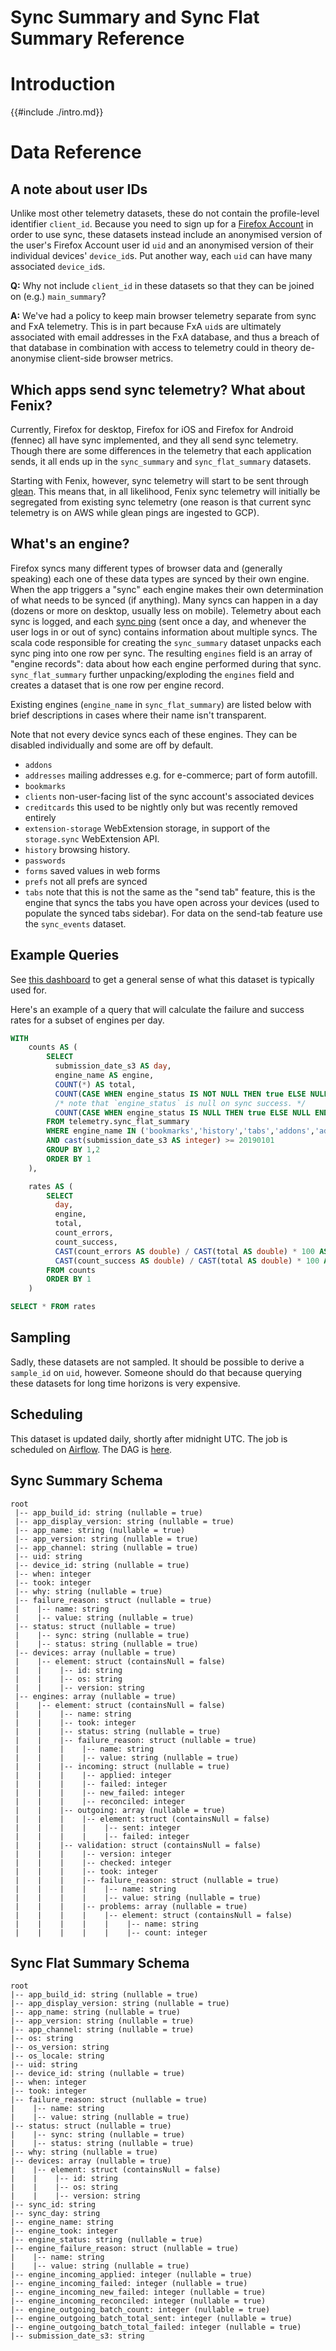 # Sync Summary and Sync Flat Summary Reference

<!-- toc -->

# Introduction

{{#include ./intro.md}}

# Data Reference
## A note about user IDs
Unlike most other telemetry datasets, these do not contain the profile-level identifier `client_id`. Because you need to sign up for a [Firefox Account](https://www.mozilla.org/en-US/firefox/accounts/) in order to use sync, these datasets instead include an anonymised version of the user's Firefox Account user id `uid` and an anonymised version of their individual devices' `device_id`s. Put another way, each `uid` can have many associated `device_id`s.

**Q:** Why not include `client_id` in these datasets so that they can be joined on (e.g.) `main_summary`?

**A:** We've had a policy to keep main browser telemetry separate from sync and FxA telemetry. This is in part because FxA `uid`s are ultimately associated with email addresses in the FxA database, and thus a breach of that database in combination with access to telemetry could in theory de-anonymise client-side browser metrics.

## Which apps send sync telemetry? What about Fenix?
Currently, Firefox for desktop, Firefox for iOS and Firefox for Android (fennec) all have sync implemented, and they all send sync telemetry. Though there are some differences in the telemetry that each application sends, it all ends up in the `sync_summary` and `sync_flat_summary` datasets.

Starting with Fenix, however, sync telemetry will start to be sent through [glean](https://github.com/mozilla-mobile/android-components/tree/master/components/service/glean). This means that, in all likelihood, Fenix sync telemetry will initially be segregated from existing sync telemetry (one reason is that current sync telemetry is on AWS while glean pings are ingested to GCP).

## What's an engine?
Firefox syncs many different types of browser data and (generally speaking) each one of these data types are synced by their own engine. When the app triggers a "sync" each engine makes their own determination of what needs to be synced (if anything). Many syncs can happen in a day (dozens or more on desktop, usually less on mobile). Telemetry about each sync is logged, and each [sync ping](https://firefox-source-docs.mozilla.org/toolkit/components/telemetry/telemetry/data/sync-ping.html) (sent once a day, and whenever the user logs in or out of sync) contains information about multiple syncs. The scala code responsible for creating the `sync_summary` dataset unpacks each sync ping into one row per sync. The resulting `engines` field is an array of "engine records": data about how each engine performed during that sync. `sync_flat_summary` further unpacking/exploding the `engines` field and creates a dataset that is one row per engine record.

Existing engines (`engine_name` in `sync_flat_summary`) are listed below with brief descriptions in cases where their name isn't transparent.

Note that not every device syncs each of these engines. They can be disabled individually and some are off by default.

* `addons`
* `addresses` mailing addresses e.g. for e-commerce; part of form autofill.
* `bookmarks`
* `clients` non-user-facing list of the sync account's associated devices
* `creditcards` this used to be nightly only but was recently removed entirely
* `extension-storage` WebExtension storage, in support of the `storage.sync` WebExtension API.
* `history` browsing history.
* `passwords`
* `forms` saved values in web forms
* `prefs` not all prefs are synced
* `tabs` note that this is not the same as the "send tab" feature, this is the engine that syncs the tabs you have open across your devices (used to populate the synced tabs sidebar). For data on the send-tab feature use the `sync_events` dataset.

## Example Queries

See [this dashboard](https://sql.telemetry.mozilla.org/dashboard/sync-leif-status-dashboard-wip) to get a general sense of what this dataset is typically used for.

Here's an example of a query that will calculate the failure and success rates for a subset of engines per day.

```sql
WITH
    counts AS (
        SELECT
          submission_date_s3 AS day,
          engine_name AS engine,
          COUNT(*) AS total,
          COUNT(CASE WHEN engine_status IS NOT NULL THEN true ELSE NULL END) AS count_errors,
          /* note that `engine_status` is null on sync success. */  
          COUNT(CASE WHEN engine_status IS NULL THEN true ELSE NULL END) AS count_success
        FROM telemetry.sync_flat_summary
        WHERE engine_name IN ('bookmarks','history','tabs','addons','addresses','passwords','prefs')
        AND cast(submission_date_s3 AS integer) >= 20190101
        GROUP BY 1,2
        ORDER BY 1
    ),

    rates AS (
        SELECT
          day,
          engine,
          total,
          count_errors,
          count_success,
          CAST(count_errors AS double) / CAST(total AS double) * 100 AS error_rate,
          CAST(count_success AS double) / CAST(total AS double) * 100 AS success_rate
        FROM counts
        ORDER BY 1
    )

SELECT * FROM rates
```

## Sampling

Sadly, these datasets are not sampled. It should be possible to derive a `sample_id` on `uid`, however. Someone should do that because querying these datasets for long time horizons is very expensive.

## Scheduling

This dataset is updated daily, shortly after midnight UTC.
The job is scheduled on [Airflow](https://github.com/mozilla/telemetry-airflow).
The DAG is [here](https://github.com/mozilla/telemetry-airflow/blob/master/dags/sync_view.py).

## Sync Summary Schema

```
root
 |-- app_build_id: string (nullable = true)
 |-- app_display_version: string (nullable = true)
 |-- app_name: string (nullable = true)
 |-- app_version: string (nullable = true)
 |-- app_channel: string (nullable = true)
 |-- uid: string
 |-- device_id: string (nullable = true)
 |-- when: integer
 |-- took: integer
 |-- why: string (nullable = true)
 |-- failure_reason: struct (nullable = true)
 |    |-- name: string
 |    |-- value: string (nullable = true)
 |-- status: struct (nullable = true)
 |    |-- sync: string (nullable = true)
 |    |-- status: string (nullable = true)
 |-- devices: array (nullable = true)
 |    |-- element: struct (containsNull = false)
 |    |    |-- id: string
 |    |    |-- os: string
 |    |    |-- version: string
 |-- engines: array (nullable = true)
 |    |-- element: struct (containsNull = false)
 |    |    |-- name: string
 |    |    |-- took: integer
 |    |    |-- status: string (nullable = true)
 |    |    |-- failure_reason: struct (nullable = true)
 |    |    |    |-- name: string
 |    |    |    |-- value: string (nullable = true)
 |    |    |-- incoming: struct (nullable = true)
 |    |    |    |-- applied: integer
 |    |    |    |-- failed: integer
 |    |    |    |-- new_failed: integer
 |    |    |    |-- reconciled: integer
 |    |    |-- outgoing: array (nullable = true)
 |    |    |    |-- element: struct (containsNull = false)
 |    |    |    |    |-- sent: integer
 |    |    |    |    |-- failed: integer
 |    |    |-- validation: struct (containsNull = false)
 |    |    |    |-- version: integer
 |    |    |    |-- checked: integer
 |    |    |    |-- took: integer
 |    |    |    |-- failure_reason: struct (nullable = true)
 |    |    |    |    |-- name: string
 |    |    |    |    |-- value: string (nullable = true)
 |    |    |    |-- problems: array (nullable = true)
 |    |    |    |    |-- element: struct (containsNull = false)
 |    |    |    |    |    |-- name: string
 |    |    |    |    |    |-- count: integer
```
## Sync Flat Summary Schema
```
root
|-- app_build_id: string (nullable = true)
|-- app_display_version: string (nullable = true)
|-- app_name: string (nullable = true)
|-- app_version: string (nullable = true)
|-- app_channel: string (nullable = true)
|-- os: string
|-- os_version: string
|-- os_locale: string
|-- uid: string
|-- device_id: string (nullable = true)
|-- when: integer
|-- took: integer
|-- failure_reason: struct (nullable = true)
|    |-- name: string
|    |-- value: string (nullable = true)
|-- status: struct (nullable = true)
|    |-- sync: string (nullable = true)
|    |-- status: string (nullable = true)
|-- why: string (nullable = true)
|-- devices: array (nullable = true)
|    |-- element: struct (containsNull = false)
|    |    |-- id: string
|    |    |-- os: string
|    |    |-- version: string
|-- sync_id: string
|-- sync_day: string
|-- engine_name: string
|-- engine_took: integer
|-- engine_status: string (nullable = true)
|-- engine_failure_reason: struct (nullable = true)
|    |-- name: string
|    |-- value: string (nullable = true)
|-- engine_incoming_applied: integer (nullable = true)
|-- engine_incoming_failed: integer (nullable = true)
|-- engine_incoming_new_failed: integer (nullable = true)
|-- engine_incoming_reconciled: integer (nullable = true)
|-- engine_outgoing_batch_count: integer (nullable = true)
|-- engine_outgoing_batch_total_sent: integer (nullable = true)
|-- engine_outgoing_batch_total_failed: integer (nullable = true)
|-- submission_date_s3: string
```

